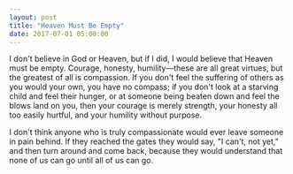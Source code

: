 ```yaml
---
layout: post
title: "Heaven Must Be Empty"
date: 2017-07-01 05:00:00
---
```


I don't believe in God or Heaven,
but if I did,
I would believe that Heaven must be empty.
Courage, honesty, humility&mdash;these are all great virtues,
but the greatest of all is compassion.
If you don't feel the suffering of others as you would your own,
you have no compass;
if you don't look at a starving child and feel their hunger,
or at someone being beaten down and feel the blows land on you,
then your courage is merely strength,
your honesty all too easily hurtful,
and your humility without purpose.

I don't think anyone who is truly compassionate
would ever leave someone in pain behind.
If they reached the gates they would say,
"I can't, not yet,"
and then turn around and come back,
because they would understand that
none of us can go until all of us can go.

